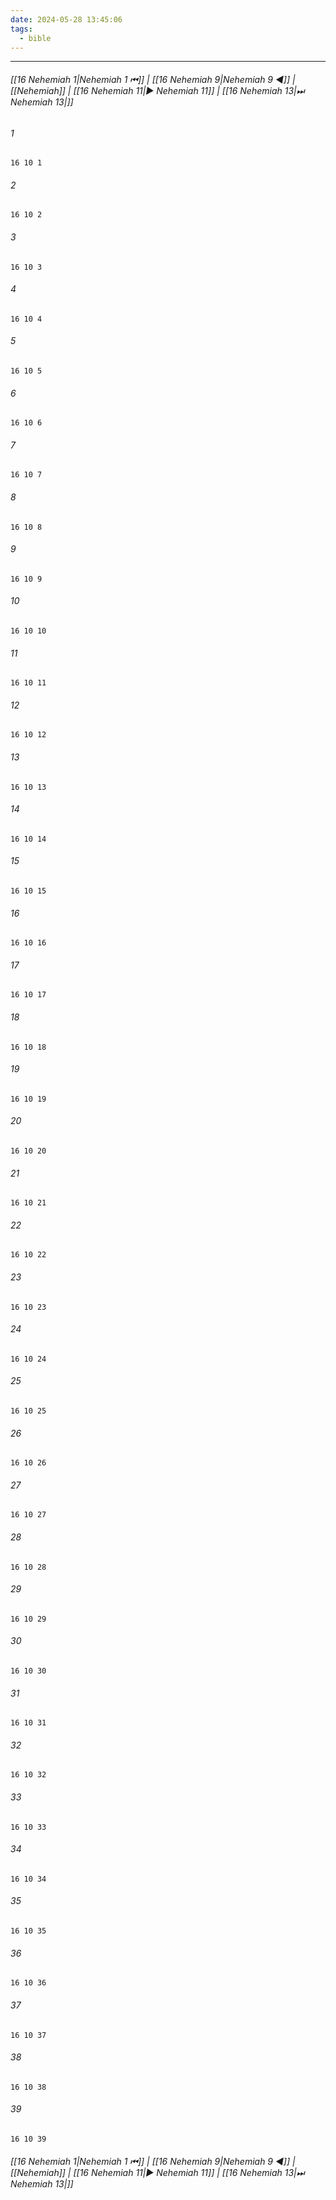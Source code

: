 ```yaml
---
date: 2024-05-28 13:45:06
tags:
  - bible
---
```

___

###### [[16 Nehemiah 1|Nehemiah 1 ⏮]] | [[16 Nehemiah 9|Nehemiah 9 ◀]] | [[Nehemiah]] | [[16 Nehemiah 11|▶ Nehemiah 11]] | [[16 Nehemiah 13|⏭ Nehemiah 13|]]

###### 1
``` verse
16 10 1 
```
###### 2
``` verse
16 10 2 
```
###### 3
``` verse
16 10 3 
```
###### 4
``` verse
16 10 4 
```
###### 5
``` verse
16 10 5 
```
###### 6
``` verse
16 10 6 
```
###### 7
``` verse
16 10 7 
```
###### 8
``` verse
16 10 8 
```
###### 9
``` verse
16 10 9 
```
###### 10
``` verse
16 10 10 
```
###### 11
``` verse
16 10 11 
```
###### 12
``` verse
16 10 12 
```
###### 13
``` verse
16 10 13 
```
###### 14
``` verse
16 10 14 
```
###### 15
``` verse
16 10 15 
```
###### 16
``` verse
16 10 16 
```
###### 17
``` verse
16 10 17 
```
###### 18
``` verse
16 10 18 
```
###### 19
``` verse
16 10 19 
```
###### 20
``` verse
16 10 20 
```
###### 21
``` verse
16 10 21 
```
###### 22
``` verse
16 10 22 
```
###### 23
``` verse
16 10 23 
```
###### 24
``` verse
16 10 24 
```
###### 25
``` verse
16 10 25 
```
###### 26
``` verse
16 10 26 
```
###### 27
``` verse
16 10 27 
```
###### 28
``` verse
16 10 28 
```
###### 29
``` verse
16 10 29 
```
###### 30
``` verse
16 10 30 
```
###### 31
``` verse
16 10 31 
```
###### 32
``` verse
16 10 32 
```
###### 33
``` verse
16 10 33 
```
###### 34
``` verse
16 10 34 
```
###### 35
``` verse
16 10 35 
```
###### 36
``` verse
16 10 36 
```
###### 37
``` verse
16 10 37 
```
###### 38
``` verse
16 10 38 
```
###### 39
``` verse
16 10 39 
```

###### [[16 Nehemiah 1|Nehemiah 1 ⏮]] | [[16 Nehemiah 9|Nehemiah 9 ◀]] | [[Nehemiah]] | [[16 Nehemiah 11|▶ Nehemiah 11]] | [[16 Nehemiah 13|⏭ Nehemiah 13|]]

